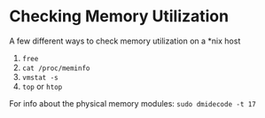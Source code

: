 # Checking Memory Utilization

A few different ways to check memory utilization on a *nix host

1. `free`
2. `cat /proc/meminfo`
3. `vmstat -s`
4. `top` or `htop`

For info about the physical memory modules:
`sudo dmidecode -t 17`

